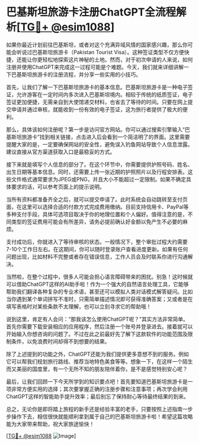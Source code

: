 # 巴基斯坦旅游卡注册ChatGPT全流程解析[[TG💪+ @esim1088](https://t.me/s/esim1088)]

如果你最近计划前往巴基斯坦，或者对这个充满异域风情的国家感兴趣，那么你可能会听说过巴基斯坦旅游卡（Pakistan Tourist Visa）。这种签证类型不仅方便快捷，还能让你更轻松地探索这片神秘的土地。然而，对于初次申请的人来说，如何注册并使用ChatGPT来完成这一过程可能是个难题。今天，我们就来详细讲解一下巴基斯坦旅游卡的注册流程，并分享一些实用的小技巧。

首先，让我们了解一下巴基斯坦旅游卡的基本信息。巴基斯坦旅游卡是一种电子签证，允许游客在一定时间内多次进入巴基斯坦境内。相较于传统的纸质签证，电子签证更加便捷，无需亲自到大使馆递交材料，也省去了等待的时间。只要在网上提交申请并通过审核，就能收到一份有效的电子签证，这为旅行者提供了极大的便利。

那么，具体该如何注册呢？第一步是访问官方网站。你可以通过搜索引擎输入“巴基斯坦旅游卡”找到相关链接，点击进入后会看到一个简洁明了的界面。这里需要提醒大家的是，一定要确保网站的安全性，避免误入钓鱼网站导致个人信息泄露。建议直接从官方渠道获取入口是最稳妥的方式。

接下来就是填写个人信息的部分了。在这个环节中，你需要提供护照号码、姓名、出生日期等基本信息。同时，还需要上传一张近期的护照照片以及行程安排表。这些文件格式通常要求为JPEG或PNG，并且大小不能超过一定限制。如果不确定具体要求的话，可以参考页面上的提示说明。

当所有资料都准备齐全之后，就可以提交申请了。此时系统会自动跳转至支付页面，在这里可以选择合适的付款方式完成费用缴纳。目前支持信用卡、PayPal等多种支付手段，具体可选项目取决于你的地理位置和个人偏好。值得注意的是，不同类型的签证费用可能会有所差异，请务必提前确认好金额以免产生不必要的麻烦。

支付成功后，你就进入了等待审核的状态。一般情况下，整个审批过程大约需要7-10个工作日左右。在这期间，你可以随时登录账户查看进度更新。如果有任何问题出现，比如材料不完整或者存在错误信息，工作人员会及时联系你进行沟通解决。

当然啦，在整个过程中，很多人可能会担心语言障碍带来的困扰。别急！这时候就可以借助ChatGPT这样的AI助手啦！作为一个强大的自然语言处理工具，它能够帮助我们翻译各种复杂的专业术语，甚至还可以模拟人类对话模式解答疑问。比如当你遇到某个单词拼写不准时，只需简单描述情况即可获得准确答案；又或者是在填写表格时对某些条款不太理解，也可以立刻寻求它的帮助哦！

说到这里，肯定有人会问：“那我该怎么使用ChatGPT呢？”其实方法非常简单。首先你需要下载安装相应的应用程序，然后注册一个账号并登录进去。接着就可以开始输入你想咨询的问题了。不过在此之前最好先了解下这款软件的功能范围及限制条件，以免浪费时间却得不到想要的结果。

除了上述提到的功能之外，ChatGPT还能为我们提供更多意想不到的服务。例如它可以帮我们规划旅行路线、推荐当地特色美食等等。想象一下，在这样一个陌生而又美丽的国度里，有一个无所不知的朋友陪伴着你，是不是感觉特别安心呢？

最后，让我们回顾一下今天所学到的知识要点吧！首先要知道巴基斯坦旅游卡是一项非常方便实用的选择；其次要掌握正确的注册步骤和注意事项；再次学会利用ChatGPT这样的智能助手提升效率；最后别忘了保持耐心等待最终结果的到来。

总之，无论你是即将踏上旅程的新手还是经验丰富的老手，只要按照上述指南一步步操作下去，相信很快就能顺利拿到属于自己的巴基斯坦旅游卡啦！希望这篇攻略能为大家带来帮助，祝大家旅途愉快！

[[TG💪+ @esim1088](https://t.me/s/esim1088) ![Image](https://i.postimg.cc/4NQfJmqS/Snipaste-2025-05-13-00-14-12.png)]